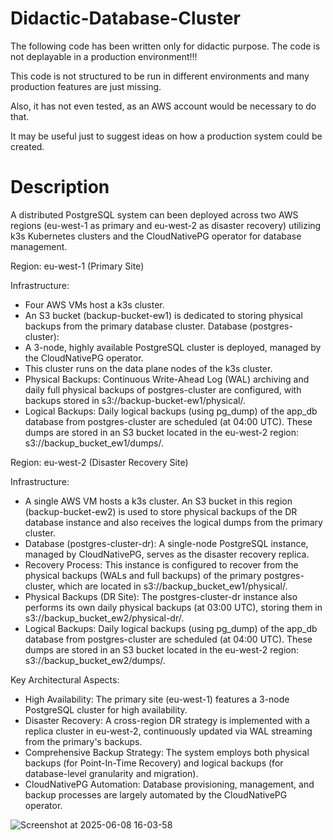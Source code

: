 # Didactic-Database-Cluster

The following code has been written only for didactic purpose.
The code is not deplayable in a production environment!!!

This code is not structured to be run in different environments and many production features are just missing.

Also, it has not even tested, as an AWS account would be necessary to do that.

It may be useful just to suggest ideas on how a production system could be created.


# Description


A distributed PostgreSQL system can been deployed across two AWS regions (eu-west-1 as primary and eu-west-2 as disaster recovery) utilizing k3s Kubernetes clusters and the CloudNativePG operator for database management.

Region: eu-west-1 (Primary Site)

Infrastructure: 
- Four AWS VMs host a k3s cluster.
- An S3 bucket (backup-bucket-ew1) is dedicated to storing physical backups from the primary database cluster.
Database (postgres-cluster):
- A 3-node, highly available PostgreSQL cluster is deployed, managed by the CloudNativePG operator.
- This cluster runs on the data plane nodes of the k3s cluster.
- Physical Backups: Continuous Write-Ahead Log (WAL) archiving and daily full physical backups of postgres-cluster are configured, with backups stored in s3://backup-bucket-ew1/physical/.
- Logical Backups: Daily logical backups (using pg_dump) of the app_db database from postgres-cluster are scheduled (at 04:00 UTC). These dumps are stored in an S3 bucket located in the eu-west-2 region: s3://backup_bucket_ew1/dumps/.


Region: eu-west-2 (Disaster Recovery Site)

Infrastructure: 
- A single AWS VM hosts a k3s cluster. An S3 bucket in this region (backup-bucket-ew2) is used to store physical backups of the DR database instance and also receives the logical dumps from the primary cluster.
- Database (postgres-cluster-dr): A single-node PostgreSQL instance, managed by CloudNativePG, serves as the disaster recovery replica.
- Recovery Process: This instance is configured to recover from the physical backups (WALs and full backups) of the primary postgres-cluster, which are located in s3://backup_bucket_ew1/physical/.
- Physical Backups (DR Site): The postgres-cluster-dr instance also performs its own daily physical backups (at 03:00 UTC), storing them in s3://backup_bucket_ew2/physical-dr/.
- Logical Backups: Daily logical backups (using pg_dump) of the app_db database from postgres-cluster are scheduled (at 04:00 UTC). These dumps are stored in an S3 bucket located in the eu-west-2 region: s3://backup_bucket_ew2/dumps/.


Key Architectural Aspects:

- High Availability: The primary site (eu-west-1) features a 3-node PostgreSQL cluster for high availability.
- Disaster Recovery: A cross-region DR strategy is implemented with a replica cluster in eu-west-2, continuously updated via WAL streaming from the primary's backups.
- Comprehensive Backup Strategy: The system employs both physical backups (for Point-In-Time Recovery) and logical backups (for database-level granularity and migration).
- CloudNativePG Automation: Database provisioning, management, and backup processes are largely automated by the CloudNativePG operator.




![Screenshot at 2025-06-08 16-03-58](https://github.com/user-attachments/assets/8d926126-cdc8-41e3-9da7-5fda9d4d7249)




